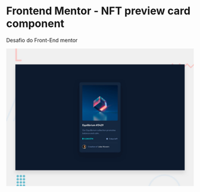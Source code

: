 # Frontend Mentor - NFT preview card component

Desafio do Front-End mentor 

![Design preview for the NFT preview card component coding challenge](./design/desktop-preview.jpg)

